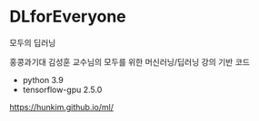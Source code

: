 # DLforEveryone
모두의 딥러닝 

홍콩과기대 김성훈 교수님의 모두를 위한 머신러닝/딥러닝 강의 기반 코드

- python 3.9
- tensorflow-gpu 2.5.0

https://hunkim.github.io/ml/
